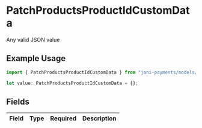 # PatchProductsProductIdCustomData

Any valid JSON value

## Example Usage

```typescript
import { PatchProductsProductIdCustomData } from "jani-payments/models/operations";

let value: PatchProductsProductIdCustomData = {};
```

## Fields

| Field       | Type        | Required    | Description |
| ----------- | ----------- | ----------- | ----------- |